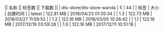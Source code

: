 || 名称 || 标签数 || 下载数 ||
| dts-store/dts-store-wanda | 5 | 44 | 
| 标签 | 大小 | 创建时间 |
| latest | 122.81 MB | 2018/04/23 01:35:34 | 
| 1.3 | 122.73 MB | 2018/03/27 11:59:52 | 
| 1.2 | 122.16 MB | 2018/03/05 10:26:42 | 
| 1.1 | 122.16 MB | 2017/12/19 03:59:28 | 
| 1.0 | 122.16 MB | 2017/12/11 10:51:18 | 

